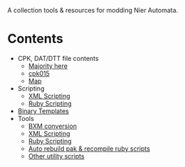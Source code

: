 A collection tools & resources for modding Nier Automata.

# Contents

- CPK, DAT/DTT file contents
	- [Majority here](./docs/cpkAndDttContents/cpkAndDttContents.md)
	- [cpk015](./docs/cpkAndDttContents/cpk015DttContents.md)
	- [Map](./mapMap/fullMap.md)
- Scripting
  - [XML Scripting](./docs/scripting/xmlScripting.md)
  - [Ruby Scripting](./docs/scripting/rubyScripting.md)
- [Binary Templates](./BinaryTemplates/)
- Tools
	- [BXM conversion](./tools/bxmScriptTools/)
	- [XML Scripting](./tools/pakScriptTools/)
	- [Ruby Scripting](https://github.com/ArthurHeitmann/MrubyDecompiler)
	- [Auto rebuild pak & recompile ruby scripts](https://github.com/ArthurHeitmann/NierAutoRebuild)
	- [Other utility scripts](./tools/miniScripts/)
